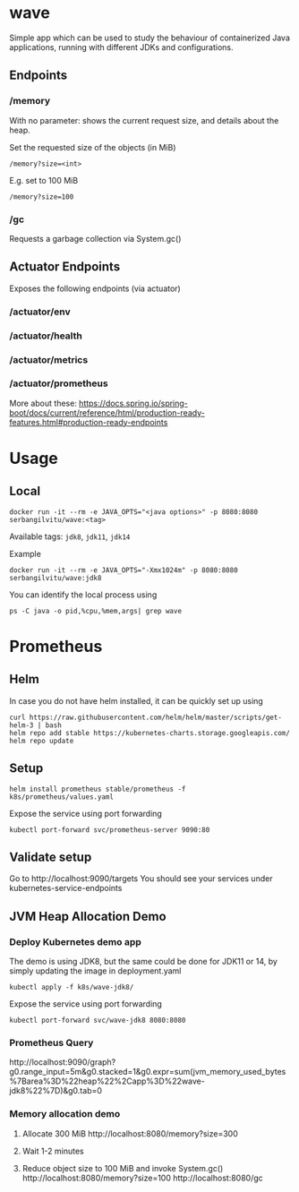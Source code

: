 # wave
Simple app which can be used to study the behaviour of containerized Java applications, running with different JDKs and configurations. 

## Endpoints
### /memory
With no parameter: shows the current request size, and details about the heap.

Set the requested size of the objects (in MiB)

`/memory?size=<int>`

E.g. set to 100 MiB

`/memory?size=100`


### /gc
Requests a garbage collection via System.gc()

## Actuator Endpoints
Exposes the following endpoints (via actuator)
### /actuator/env
### /actuator/health
### /actuator/metrics
### /actuator/prometheus

More about these:
https://docs.spring.io/spring-boot/docs/current/reference/html/production-ready-features.html#production-ready-endpoints

# Usage
## Local
```
docker run -it --rm -e JAVA_OPTS="<java options>" -p 8080:8080 serbangilvitu/wave:<tag>
```
Available tags: `jdk8`, `jdk11`, `jdk14`

Example
```
docker run -it --rm -e JAVA_OPTS="-Xmx1024m" -p 8080:8080 serbangilvitu/wave:jdk8
```

You can identify the local process using
```
ps -C java -o pid,%cpu,%mem,args| grep wave
```

# Prometheus

## Helm
In case you do not have helm installed, it can be quickly set up using
```
curl https://raw.githubusercontent.com/helm/helm/master/scripts/get-helm-3 | bash
helm repo add stable https://kubernetes-charts.storage.googleapis.com/
helm repo update
```
## Setup
```
helm install prometheus stable/prometheus -f k8s/prometheus/values.yaml
```

Expose the service using port forwarding
```
kubectl port-forward svc/prometheus-server 9090:80
```

## Validate setup
Go to http://localhost:9090/targets
You should see your services under kubernetes-service-endpoints

## JVM Heap Allocation Demo
### Deploy Kubernetes demo app
The demo is using JDK8, but the same could be done for JDK11 or 14, by simply updating the image in deployment.yaml
```
kubectl apply -f k8s/wave-jdk8/
```

Expose the service using port forwarding
```
kubectl port-forward svc/wave-jdk8 8080:8080
```


### Prometheus Query
http://localhost:9090/graph?g0.range_input=5m&g0.stacked=1&g0.expr=sum(jvm_memory_used_bytes%7Barea%3D%22heap%22%2Capp%3D%22wave-jdk8%22%7D)&g0.tab=0

### Memory allocation demo
1) Allocate 300 MiB
http://localhost:8080/memory?size=300

2) Wait 1-2 minutes

3) Reduce object size to 100 MiB and invoke System.gc()
http://localhost:8080/memory?size=100
http://localhost:8080/gc
